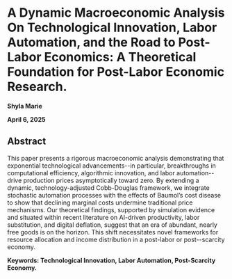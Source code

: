 
# A Dynamic Macroeconomic Analysis On Technological Innovation, Labor Automation, and the Road to Post-Labor Economics: A Theoretical Foundation for Post-Labor Economic Research.

**Shyla Marie** <br>

**April 6, 2025** <br>

## Abstract

This paper presents a rigorous macroeconomic analysis demonstrating that exponential technological advancements--in particular, breakthroughs in computational efficiency, algorithmic innovation, 
and labor automation--drive production prices asymptotically toward zero. By extending a dynamic, technology-adjusted Cobb-Douglas framework, we integrate stochastic automation processes with the 
effects of Baumol’s cost disease to show that declining marginal costs undermine traditional price mechanisms. Our theoretical findings, supported by simulation evidence and situated within recent 
literature on AI-driven productivity, labor substitution, and digital deflation, suggest that an era of abundant, nearly free goods is on the horizon. This shift necessitates novel frameworks for 
resource allocation and income distribution in a post-labor or post--scarcity economy. <br>

**Keywords: Technological Innovation, Labor Automation, Post-Scarcity Economy.**
